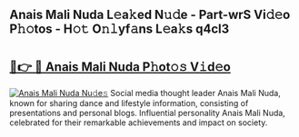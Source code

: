 ## Anais Mali Nuda L𝚎a𝚔ed N𝚞𝚍e - Part-wrS Vi𝚍𝚎o P𝚑𝚘tos - H𝚘𝚝 O𝚗𝚕yf𝚊ns L𝚎a𝚔s q4cl3

# <h2><a href="http://kfcl7x.oniu.top/?m=Anais+Mali+Nuda">🔗👉 🔴 Anais Mali Nuda P𝚑ot𝚘𝚜 V𝚒d𝚎o</a></h2>

[![Anais Mali Nuda Nu𝚍e𝚜](https://i.imgur.com/0qMVB7G.gif)](http://kfcl7x.oniu.top/?m=Anais+Mali+Nuda)
Social media thought leader Anais Mali Nuda, known for sharing dance and lifestyle information, consisting of presentations and personal blogs. Influential personality Anais Mali Nuda, celebrated for their remarkable achievements and impact on society.  
